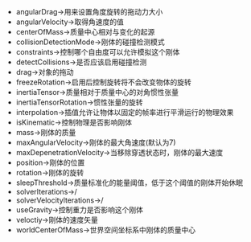 - angularDrag->用来设置角度旋转的拖动力大小
- angularVelocity->取得角速度的值
- centerOfMass->质量中心相对与变化的起源
- collisionDetectionMode->刚体的碰撞检测模式
- constraints->控制哪个自由度可以允许模拟这个刚体
- detectCollisions->是否应该启用碰撞检测
- drag->对象的拖动
- freezeRotation->启用后控制旋转将不会改变物体的旋转
- inertiaTensor->质量相对于质量中心的对角惯性张量
- inertiaTensorRotation->惯性张量的旋转
- interpolation->插值允许让物体以固定的帧率进行平滑运行的物理效果
- isKinematic->控制物理是否影响刚体
- mass->刚体的质量
- maxAngularVelocity->刚体的最大角速度(默认为7)
- maxDepenetrationVelocity->当移除穿透状态时，刚体的最大速度
- position->刚体的位置
- rotation->刚体的旋转
- sleepThreshold->质量标准化的能量阈值，低于这个阈值的刚体开始休眠
- solverIterations->/
- solverVelocitylterations->/
- useGravity->控制重力是否影响这个刚体
- veloctiy->刚体的速度矢量
- worldCenterOfMass->世界空间坐标系中刚体的质量中心

